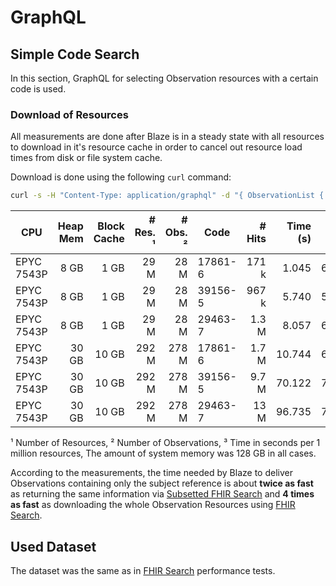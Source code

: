 # GraphQL

## Simple Code Search

In this section, GraphQL for selecting Observation resources with a certain code is used.

### Download of Resources

All measurements are done after Blaze is in a steady state with all resources to download in it's resource cache in order to cancel out resource load times from disk or file system cache.

Download is done using the following `curl` command:

```sh
curl -s -H "Content-Type: application/graphql" -d "{ ObservationList { subject { reference } } }" "http://localhost:8080/\$graphql" > /dev/null"
```

| CPU        | Heap Mem | Block Cache | # Res. ¹ | # Obs. ² | Code    | # Hits | Time (s) | T / 1M ³ |
|------------|---------:|------------:|---------:|---------:|---------|-------:|---------:|---------:|
| EPYC 7543P |     8 GB |        1 GB |     29 M |     28 M | 17861-6 |  171 k |    1.045 |     6.11 |
| EPYC 7543P |     8 GB |        1 GB |     29 M |     28 M | 39156-5 |  967 k |    5.740 |     5.94 |
| EPYC 7543P |     8 GB |        1 GB |     29 M |     28 M | 29463-7 |  1.3 M |    8.057 |     6.20 |
| EPYC 7543P |    30 GB |       10 GB |    292 M |    278 M | 17861-6 |  1.7 M |   10.744 |     6.32 |
| EPYC 7543P |    30 GB |       10 GB |    292 M |    278 M | 39156-5 |  9.7 M |   70.122 |     7.23 |
| EPYC 7543P |    30 GB |       10 GB |    292 M |    278 M | 29463-7 |   13 M |   96.735 |     7.44 |

¹ Number of Resources, ² Number of Observations, ³ Time in seconds per 1 million resources, The amount of system memory was 128 GB in all cases.

According to the measurements, the time needed by Blaze to deliver Observations containing only the subject reference is about **twice as fast** as returning the same information via [Subsetted FHIR Search](fhir-search.md#download-of-resources-with-subsetting) and **4 times as fast** as downloading the whole Observation Resources using [FHIR Search](fhir-search.md#download-of-resources).

## Used Dataset

The dataset was the same as in [FHIR Search](fhir-search.md) performance tests.
